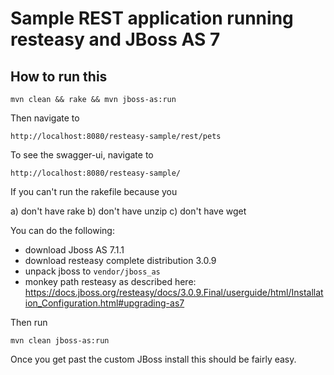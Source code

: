 # Sample REST application running resteasy and JBoss AS 7

## How to run this

    mvn clean && rake && mvn jboss-as:run

Then navigate to

    http://localhost:8080/resteasy-sample/rest/pets

To see the swagger-ui, navigate to

    http://localhost:8080/resteasy-sample/

If you can't run the rakefile because you

a) don't have rake
b) don't have unzip
c) don't have wget

You can do the following:

- download Jboss AS 7.1.1
- download resteasy complete distribution 3.0.9
- unpack jboss to `vendor/jboss_as`
- monkey path resteasy as described here: https://docs.jboss.org/resteasy/docs/3.0.9.Final/userguide/html/Installation_Configuration.html#upgrading-as7

Then run

    mvn clean jboss-as:run

Once you get past the custom JBoss install this should be fairly easy.